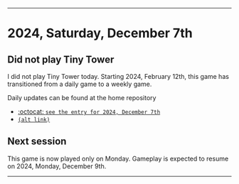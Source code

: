 
***

# 2024, Saturday, December 7th

## Did not play Tiny Tower

<!-- TODO: For each weekly entry, make sure the date is correct. The day of the week should be modified in 4 places !-->

I did not play Tiny Tower today. Starting 2024, February 12th, this game has transitioned from a daily game to a weekly game.

Daily updates can be found at the home repository

- [:octocat: `see the entry for 2024, December 7th`](https://github.com/seanpm2001/SeansLifeArchive_Images_TinyTower/tree/master/tiny%20tower/2024/12_December/07/) 
- [`(alt link)`](/tiny%20tower/2024/12_December/07/)

## Next session

This game is now played only on Monday. Gameplay is expected to resume on 2024, Monday, December 9th.

***
